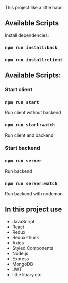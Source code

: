 This project like a little habr.

## Available Scripts

Install dependencies:

### `npm run install:back`

### `npm run install:client`

## Available Scripts: 

### Start client

### `npm run start`

Run client without backend

### `npm run start:watch`

Run client and backend

### Start backend

### `npm run server`

Run backend

### `npm run server:watch`

Run backend with nodemon

## In this project use

* JavaScript
* React
* Redux
* Redux-thunk
* Axios
* Styled Components
* Node.js
* Express
* MongoDB
* JWT
* little libary etc.
